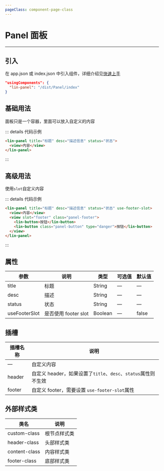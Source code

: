 ```yaml
---
pageClass: component-page-class
---
```


# Panel 面板

---

<demo-image src='/componentImage/view/panel.png' />

## 引入

在 app.json 或 index.json 中引入组件，详细介绍见[快速上手](/guide/start)

```json
"usingComponents": {
  "lin-panel": "/dist/Panel/index"
}
```

## 基础用法

面板只是一个容器，里面可以放入自定义的内容

::: details 代码示例

```html
<lin-panel title="标题" desc="描述信息" status="状态">
  <view>内容</view>
</lin-panel>
```

:::

## 高级用法

使用`slot`自定义内容

::: details 代码示例

```html
<lin-panel title="标题" desc="描述信息" status="状态" use-footer-slot>
  <view>内容</view>
  <view slot="footer" class="panel-footer">
    <lin-button>按钮</lin-button>
    <lin-button class="panel-button" type="danger">按钮</lin-button>
  </view>
</lin-panel>
```

:::

## 属性

| 参数          | 说明                 | 类型    | 可选值 | 默认值 |
| ------------- | -------------------- | ------- | ------ | ------ |
| title         | 标题                 | String  | —      | —      |
| desc          | 描述                 | String  | —      | —      |
| status        | 状态                 | String  | —      | —      |
| useFooterSlot | 是否使用 footer slot | Boolean | —      | false  |

## 插槽

| 插槽名称 | 说明                                                           |
| -------- | -------------------------------------------------------------- |
| —        | 自定义内容                                                     |
| header   | 自定义 header，如果设置了`title`、`desc`、`status`属性则不生效 |
| footer   | 自定义 footer，需要设置 `use-footer-slot`属性                  |

## 外部样式类

| 类名      | 说明         |
| ------------- | ------------ |
| custom-class  | 根节点样式类 |
| header-class  | 头部样式类   |
| content-class | 内容样式类   |
| footer-class  | 底部样式类   |
